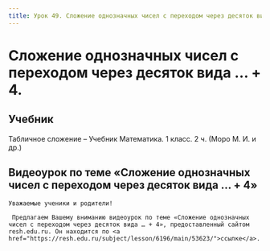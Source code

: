 ```yaml
---
title: Урок 49. Сложение однозначных чисел с переходом через десяток вида … + 4.
---
```


# Сложение однозначных чисел с переходом через десяток вида … + 4.

## Учебник

Табличное сложение – Учебник Математика. 1 класс. 2 ч. (Моро М. И. и др.)

## Видеоурок по теме «Сложение однозначных чисел с переходом через десяток вида … + 4»

<p>
	Уважаемые ученики и родители!  
</p>
<p>
	 Предлагаем Вашему вниманию видеоурок по теме «Сложение однозначных чисел с переходом через десяток вида … + 4», предоставленный сайтом resh.edu.ru. Он находится по <a href="https://resh.edu.ru/subject/lesson/6196/main/53623/">ссылке</a>.
</p>